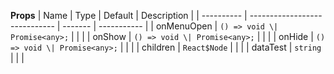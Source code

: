 **Props**
| Name | Type | Default | Description |
| ---------- | ----------------------------- | ------- | ----------- |
| onMenuOpen | `() => void \| Promise<any>;` | | |
| onShow | `() => void \| Promise<any>;` | | |
| onHide | `() => void \| Promise<any>;` | | |
| children | `React$Node` | | |
| dataTest | `string` | | |
